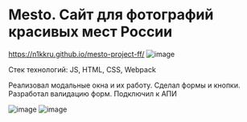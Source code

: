 # Mesto. Сайт для фотографий красивых мест России
https://n1kkru.github.io/mesto-project-ff/
![image](https://github.com/user-attachments/assets/7a39186b-9235-4238-a5f5-8a925737f891)

Стек технологий: JS, HTML, CSS, Webpack

Реализовал модальные окна и их работу. Сделал формы и кнопки. Разработал валидацию форм. Подключил к АПИ

![image](https://github.com/user-attachments/assets/70ea64bd-083f-4888-afe6-c75d8c45bcd3)
![image](https://github.com/user-attachments/assets/a7f093b7-2bb7-4c6f-9053-2b570dfe6dde)


